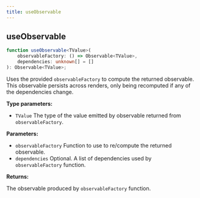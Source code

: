 ```yaml
---
title: useObservable
---
```


## useObservable

```ts
function useObservable<TValue>(
	observableFactory: () => Observable<TValue>,
	dependencies: unknown[] = []
): Observable<TValue>;
```

Uses the provided `observableFactory` to compute the returned observable. This observable persists across renders, only being recomputed if any of the dependencies change.

**Type parameters:**

- `TValue` The type of the value emitted by observable returned from `observableFactory`.

**Parameters:**

- `observableFactory` Function to use to re/compute the returned observable.
- `dependencies` Optional. A list of dependencies used by `observableFactory` function.

**Returns:**

The observable produced by `observableFactory` function.

